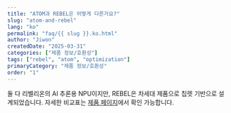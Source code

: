 ```yaml
---
title: "ATOM과 REBEL은 어떻게 다른가요?"
slug: "atom-and-rebel"
lang: "ko"
permalink: "faq/{{ slug }}.ko.html"
author: "Jiwon"
createdDate: "2025-03-31"
categories: ["제품 정보/호환성"]
tags: ["rebel", "atom", "optimization"]
primaryCategory: "제품 정보/호환성"
order: "1"
---
```


둘 다 리벨리온의 AI 추론용 NPU이지만, REBEL은 차세대 제품으로 칩렛 기반으로 설계되었습니다. 자세한 비교표는 <a href="https://rebellions.ai/rebellions-product/rbln-ca25/" class="underline" target="_blank">제품 페이지</a>에서 확인 가능합니다.